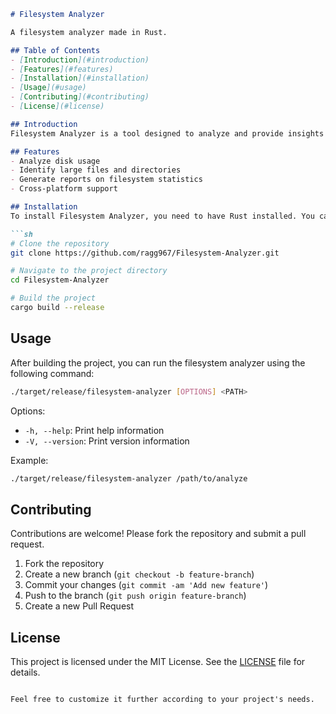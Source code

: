 ```markdown
# Filesystem Analyzer

A filesystem analyzer made in Rust.

## Table of Contents
- [Introduction](#introduction)
- [Features](#features)
- [Installation](#installation)
- [Usage](#usage)
- [Contributing](#contributing)
- [License](#license)

## Introduction
Filesystem Analyzer is a tool designed to analyze and provide insights into the filesystem. It is built using Rust, ensuring safety and performance.

## Features
- Analyze disk usage
- Identify large files and directories
- Generate reports on filesystem statistics
- Cross-platform support

## Installation
To install Filesystem Analyzer, you need to have Rust installed. You can install Rust using [rustup](https://rustup.rs/).

```sh
# Clone the repository
git clone https://github.com/ragg967/Filesystem-Analyzer.git

# Navigate to the project directory
cd Filesystem-Analyzer

# Build the project
cargo build --release
```

## Usage
After building the project, you can run the filesystem analyzer using the following command:

```sh
./target/release/filesystem-analyzer [OPTIONS] <PATH>
```

Options:
- `-h, --help`: Print help information
- `-V, --version`: Print version information

Example:
```sh
./target/release/filesystem-analyzer /path/to/analyze
```

## Contributing
Contributions are welcome! Please fork the repository and submit a pull request.

1. Fork the repository
2. Create a new branch (`git checkout -b feature-branch`)
3. Commit your changes (`git commit -am 'Add new feature'`)
4. Push to the branch (`git push origin feature-branch`)
5. Create a new Pull Request

## License
This project is licensed under the MIT License. See the [LICENSE](LICENSE) file for details.
```

Feel free to customize it further according to your project's needs.
